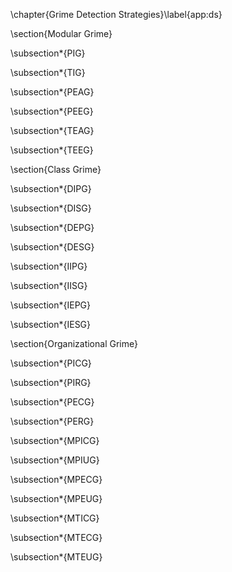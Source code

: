 \chapter{Grime Detection Strategies}\label{app:ds}

\section{Modular Grime}

\subsection*{PIG}

\subsection*{TIG}

\subsection*{PEAG}

\subsection*{PEEG}

\subsection*{TEAG}

\subsection*{TEEG}

\section{Class Grime}

\subsection*{DIPG}

\subsection*{DISG}

\subsection*{DEPG}

\subsection*{DESG}

\subsection*{IIPG}

\subsection*{IISG}

\subsection*{IEPG}

\subsection*{IESG}

\section{Organizational Grime}

\subsection*{PICG}

\subsection*{PIRG}

\subsection*{PECG}

\subsection*{PERG}

\subsection*{MPICG}

\subsection*{MPIUG}

\subsection*{MPECG}

\subsection*{MPEUG}

\subsection*{MTICG}

\subsection*{MTECG}

\subsection*{MTEUG}